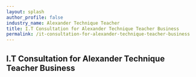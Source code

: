 ```yaml
---
layout: splash 
author_profile: false 
industry_name: Alexander Technique Teacher
title: I.T Consultation for Alexander Technique Teacher Business
permalink: /it-consultation-for-alexander-technique-teacher-business
---
```


## I.T Consultation for Alexander Technique Teacher Business